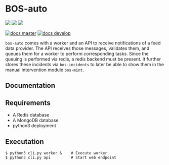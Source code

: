 # BOS-auto

![](https://img.shields.io/pypi/v/bos-auto.svg?style=for-the-badge)
![](https://img.shields.io/github/downloads/pbsa/bos-auto/total.svg?style=for-the-badge)
![](https://img.shields.io/pypi/pyversions/bos-auto.svg?style=for-the-badge)

[![docs master](https://readthedocs.org/projects/bos-auto/badge/?version=latest)](http://bos-auto.rtfd.io/en/latest/)
[![docs develop](https://readthedocs.org/projects/bos-auto/badge/?version=develop)](http://bos-auto.rtfd.io/en/develop/)


`bos-auto` comes with a worker and an API to receive notifications of a
feed data provider. The API receives those messages, validates them, and
queues them for a worker to perform corresponding tasks. Since the
queuing is performed via redis, a redis backend must be present. It
further stores these incidents via `bos-incidents` to later be able to
show them in the manual intervention module `bos-mint`.

## Documentation

## Requirements

* A Redis database
* A MongoDB database
* python3 deployment

## Executation

    $ python3 cli.py worker &    # Execute worker
    $ python3 cli.py api         # Start web endpoint
